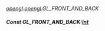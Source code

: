 _[opengl](../../modules/opengl/opengl-module.md):[opengl](../../modules/opengl/opengl-module.md).GL\_FRONT\_AND\_BACK_
##### Const GL\_FRONT\_AND\_BACK:[Int](../../modules/wonkey/wonkey-types-int.md)
